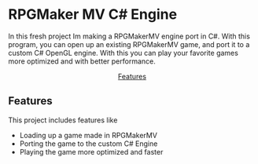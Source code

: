# RPGMaker MV C# Engine
In this fresh project Im making a RPGMakerMV engine port in C#. With this program, you can open up an existing RPGMakerMV game, and port it to a custom C# OpenGL engine. With this you can play your favorite games more optimized and with better performance.

<p align="center" >
  <a href="#features">Features</a><!-- •
  <a href="#Files">Files</a>
  <a href="#packages">Packages</a> •
  <a href="#images">Images</a-->   
</p>

## Features

This project includes features like

+ Loading up a game made in RPGMakerMV
+ Porting the game to the custom C# Engine
+ Playing the game more optimized and faster

<!--
## Packages

This software uses the following programs and open source packages:

- [EasyEDA](https://easyeda.com/)
- [Python](https://www.python.org/)

## Images

3D Render:

![](https://github.com/kychloe567/16BitComputer/blob/main/Output_images/complete_3d.png)

Schematic render with both layers:

![](https://github.com/kychloe567/16BitComputer/blob/main/Output_images/complete_color.png)
-->